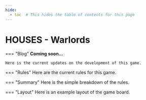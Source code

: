 ```yaml
---
hide:
  - toc  # This hides the table of contents for this page
---
```

# HOUSES - Warlords

=== "Blog"
    **Coming soon...**

    Here is the current updates on the development of this game.

=== "Rules"
    Here are the current rules for this game.

=== "Summary"
    Here is the simple breakdown of the rules.

=== "Layout"
    Here is an example layout of the game board.